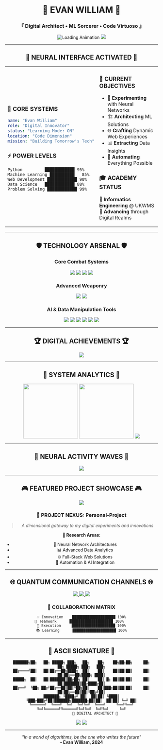<div align="center">

# 🌌 EVAN WILLIAM 🌌
### 『 Digital Architect • ML Sorcerer • Code Virtuoso 』

<img src="https://readme-typing-svg.herokuapp.com?font=Orbitron&size=35&duration=3000&pause=1000&color=00FFFF&background=0D111700&center=true&vCenter=true&multiline=true&repeat=false&width=800&height=120&lines=INITIALIZING+NEURAL+NETWORKS...;LOADING+QUANTUM+ALGORITHMS...;SYSTEM+READY+%E2%9A%A1" alt="Loading Animation" />

<img src="https://capsule-render.vercel.app/api?type=waving&color=0:FF6B6B,25:4ECDC4,50:45B7D1,75:96CEB4,100:FECA57&height=200&section=header&text=CYBER%20NEXUS&fontSize=50&fontColor=fff&animation=twinkling" />

</div>

---

<div align="center">

## 🚀 NEURAL INTERFACE ACTIVATED 🚀

<table>
<tr>
<td width="50%">

### 🧠 CORE SYSTEMS
```yaml
name: "Evan William"
role: "Digital Innovator"
status: "Learning Mode: ON"
location: "Code Dimension"
mission: "Building Tomorrow's Tech"
```

### ⚡ POWER LEVELS
```
Python         ████████████ 95%
Machine Learning ██████████   85%
Web Development ████████████ 90%
Data Science   ████████████ 88%
Problem Solving ████████████ 99%
```

</td>
<td width="50%">

### 🎯 CURRENT OBJECTIVES
- 🔬 **Experimenting** with Neural Networks
- 🏗️ **Architecting** ML Solutions
- 🌐 **Crafting** Dynamic Web Experiences
- 📊 **Extracting** Data Insights
- 🤖 **Automating** Everything Possible

### 🎓 ACADEMY STATUS
📍 **Informatics Engineering** @ UKWMS  
🚀 **Advancing** through Digital Realms

</td>
</tr>
</table>

</div>

---

<div align="center">

## 🛡️ TECHNOLOGY ARSENAL 🛡️

### Core Combat Systems
<img src="https://skillicons.dev/icons?i=python,pytorch,tensorflow,sklearn&theme=dark" />
<img src="https://skillicons.dev/icons?i=js,react,nodejs,express&theme=dark" />
<img src="https://skillicons.dev/icons?i=html,css,sass,bootstrap&theme=dark" />
<img src="https://skillicons.dev/icons?i=php,mysql,postgresql,mongodb&theme=dark" />

### Advanced Weaponry
<img src="https://skillicons.dev/icons?i=git,github,docker,aws&theme=dark" />
<img src="https://skillicons.dev/icons?i=vscode,linux,bash,vim&theme=dark" />

### AI & Data Manipulation Tools
<p>
<img src="https://img.shields.io/badge/NumPy-013243?style=for-the-badge&logo=numpy&logoColor=white" />
<img src="https://img.shields.io/badge/Pandas-150458?style=for-the-badge&logo=pandas&logoColor=white" />
<img src="https://img.shields.io/badge/Matplotlib-11557c?style=for-the-badge&logo=matplotlib&logoColor=white" />
<img src="https://img.shields.io/badge/Seaborn-3776AB?style=for-the-badge&logo=python&logoColor=white" />
<img src="https://img.shields.io/badge/OpenCV-27338e?style=for-the-badge&logo=OpenCV&logoColor=white" />
<img src="https://img.shields.io/badge/Jupyter-F37626?style=for-the-badge&logo=Jupyter&logoColor=white" />
</p>

</div>

---

<div align="center">

## 🏆 DIGITAL ACHIEVEMENTS 🏆

<img src="https://github-profile-trophy.vercel.app/?username=evan-william&theme=matrix&no-frame=true&no-bg=true&margin-w=4&row=2&column=4" />

</div>

---

<div align="center">

## 📡 SYSTEM ANALYTICS 📡

<img height="180em" src="https://github-readme-stats.vercel.app/api?username=evan-william&show_icons=true&theme=tokyonight&hide_border=true&count_private=true&include_all_commits=true&custom_title=⚡%20Power%20Statistics" />
<img height="180em" src="https://github-readme-stats.vercel.app/api/top-langs/?username=evan-william&theme=tokyonight&hide_border=true&layout=compact&langs_count=10&custom_title=🔥%20Code%20Arsenal" />

<img src="https://github-readme-streak-stats.herokuapp.com/?user=evan-william&theme=tokyonight&hide_border=true&stroke=0000&background=0D1117&ring=00FFFF&fire=FF6B6B&currStreakLabel=00FFFF" />

</div>

---

<div align="center">

## 🌊 NEURAL ACTIVITY WAVES 🌊

<img src="https://github-readme-activity-graph.vercel.app/graph?username=evan-william&custom_title=Evan's%20Neural%20Network%20Activity&bg_color=0D1117&color=00FFFF&line=FF6B6B&point=FFFFFF&area=true&hide_border=true&theme=tokyo-night" />

</div>

---

<div align="center">

## 🎮 FEATURED PROJECT SHOWCASE 🎮

<a href="https://github.com/evan-william/personal-project">
<img src="https://github-readme-stats.vercel.app/api/pin/?username=evan-william&repo=personal-project&theme=tokyonight&hide_border=true&show_icons=true&icon_color=00FFFF&title_color=FF6B6B&text_color=FFFFFF&bg_color=0D1117" />
</a>

### 🚀 PROJECT NEXUS: Personal-Project
> *A dimensional gateway to my digital experiments and innovations*

**🔬 Research Areas:**
- 🧠 Neural Network Architectures
- 📊 Advanced Data Analytics
- 🌐 Full-Stack Web Solutions
- 🤖 Automation & AI Integration

</div>

---

<div align="center">

## 🌐 QUANTUM COMMUNICATION CHANNELS 🌐

<a href="https://www.linkedin.com/in/evanwilliam03/">
<img src="https://img.shields.io/badge/LinkedIn-0077B5?style=for-the-badge&logo=linkedin&logoColor=white&color=0077B5&labelColor=000000" />
</a>
<a href="mailto:evanwilliam303@gmail.com">
<img src="https://img.shields.io/badge/Email-D14836?style=for-the-badge&logo=gmail&logoColor=white&color=D14836&labelColor=000000" />
</a>
<a href="https://github.com/evan-william">
<img src="https://img.shields.io/badge/GitHub-100000?style=for-the-badge&logo=github&logoColor=white&color=100000&labelColor=000000" />
</a>

### 🎯 COLLABORATION MATRIX
```
💡 Innovation    ████████████████████ 100%
🤝 Teamwork      ████████████████████ 100%  
🚀 Execution     ████████████████████ 100%
📚 Learning      ████████████████████ 100%
```

</div>

---

<div align="center">

## 🎨 ASCII SIGNATURE 🎨

```
███████╗██╗   ██╗ █████╗ ███╗   ██╗    ██╗    ██╗██╗██╗     ██╗     ██╗ █████╗ ███╗   ███╗
██╔════╝██║   ██║██╔══██╗████╗  ██║    ██║    ██║██║██║     ██║     ██║██╔══██╗████╗ ████║
█████╗  ██║   ██║███████║██╔██╗ ██║    ██║ █╗ ██║██║██║     ██║     ██║███████║██╔████╔██║
██╔══╝  ╚██╗ ██╔╝██╔══██║██║╚██╗██║    ██║███╗██║██║██║     ██║     ██║██╔══██║██║╚██╔╝██║
███████╗ ╚████╔╝ ██║  ██║██║ ╚████║    ╚███╔███╔╝██║███████╗███████╗██║██║  ██║██║ ╚═╝ ██║
╚══════╝  ╚═══╝  ╚═╝  ╚═╝╚═╝  ╚═══╝     ╚══╝╚══╝ ╚═╝╚══════╝╚══════╝╚═╝╚═╝  ╚═╝╚═╝     ╚═╝
                               🚀 DIGITAL ARCHITECT 🚀                                      
```

<img src="https://capsule-render.vercel.app/api?type=waving&color=0:FF6B6B,25:4ECDC4,50:45B7D1,75:96CEB4,100:FECA57&height=200&section=footer&text=END%20TRANSMISSION&fontSize=30&fontColor=fff&animation=fadeIn" />

<img src="https://komarev.com/ghpvc/?username=evan-william&color=00FFFF&style=for-the-badge&label=NEURAL+VISITORS" />

</div>

---

<div align="center">

*"In a world of algorithms, be the one who writes the future"*  
**- Evan William, 2024**

</div>

